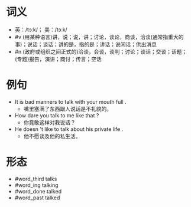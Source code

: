 # 词义
- 英：/tɔːk/； 美：/tɔːk/
- #v (用某种语言)讲，说；说，讲；讨论，谈论，商谈，洽谈(通常指重大的事)；说话；谈话；讲的是，指的是；讲话；说闲话；供出消息
- #n (政府或组织之间正式的)洽谈，会谈，谈判；讨论；谈话；交谈；话题；(专题)报告，演讲；商讨；传言；空话
# 例句
- It is bad manners to talk with your mouth full .
	- 嘴里塞满了东西跟人说话是不礼貌的。
- How dare you talk to me like that ?
	- 你竟敢这样对我说话？
- He doesn 't like to talk about his private life .
	- 他不愿谈及他的私生活。
# 形态
- #word_third talks
- #word_ing talking
- #word_done talked
- #word_past talked
